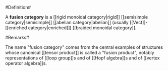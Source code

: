 

#Definition#

A **fusion category** is a [[rigid monoidal category|rigid]]  [[semisimple category|semisimple]] [[abelian category|abelian]] (usually [[Vect]]-[[enriched category|enriched]]) [[braided monoidal category]].

#Remarks#

The name "fusion category" comes from the central examples of structures whose canonical [[tensor product]] is called a "fusion product", notably representations of [[loop group]]s and of [[Hopf algebra]]s and of [[vertex operator algebra]]s.